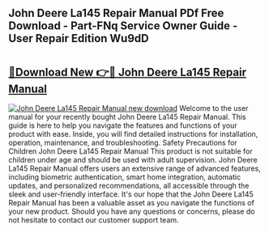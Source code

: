 ## John Deere La145 Repair Manual PDf Free Download - Part-FNq Service Owner Guide - User Repair Edition Wu9dD

# <h2><a href="http://bc92408.oget.top/?id=John+Deere+La145+Repair+Manual">🔗Download New 👉🔴 John Deere La145 Repair Manual</a></h2>

[![John Deere La145 Repair Manual new download](https://i.imgur.com/5g1atiW.png)](http://bc92408.oget.top/?id=John+Deere+La145+Repair+Manual)
Welcome to the user manual for your recently bought John Deere La145 Repair Manual. This guide is here to help you navigate the features and functions of your product with ease. Inside, you will find detailed instructions for installation, operation, maintenance, and troubleshooting. Safety Precautions for Children John Deere La145 Repair Manual This product is not suitable for children under age and should be used with adult supervision. John Deere La145 Repair Manual offers users an extensive range of advanced features, including biometric authentication, smart home integration, automatic updates, and personalized recommendations, all accessible through the sleek and user-friendly interface. It's our hope that the John Deere La145 Repair Manual has been a valuable asset as you navigate the functions of your new product. Should you have any questions or concerns, please do not hesitate to contact our customer support team.
